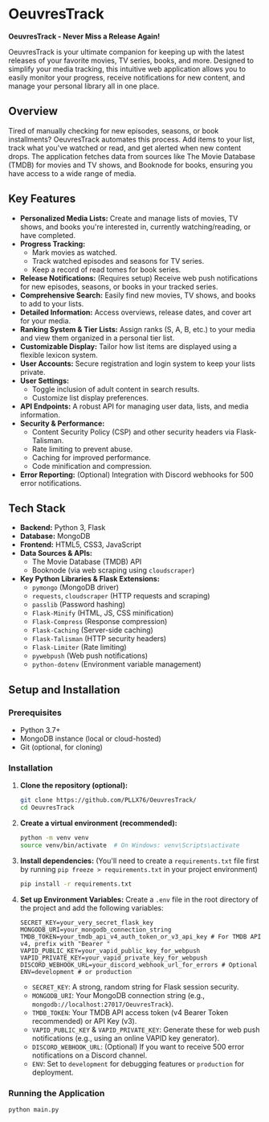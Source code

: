 # OeuvresTrack

**OeuvresTrack - Never Miss a Release Again!**

OeuvresTrack is your ultimate companion for keeping up with the latest releases of your favorite movies, TV series, books, and more. Designed to simplify your media tracking, this intuitive web application allows you to easily monitor your progress, receive notifications for new content, and manage your personal library all in one place.

## Overview

Tired of manually checking for new episodes, seasons, or book installments? OeuvresTrack automates this process. Add items to your list, track what you've watched or read, and get alerted when new content drops. The application fetches data from sources like The Movie Database (TMDB) for movies and TV shows, and Booknode for books, ensuring you have access to a wide range of media.

## Key Features

- **Personalized Media Lists:** Create and manage lists of movies, TV shows, and books you're interested in, currently watching/reading, or have completed.
- **Progress Tracking:**
  - Mark movies as watched.
  - Track watched episodes and seasons for TV series.
  - Keep a record of read tomes for book series.
- **Release Notifications:** (Requires setup) Receive web push notifications for new episodes, seasons, or books in your tracked series.
- **Comprehensive Search:** Easily find new movies, TV shows, and books to add to your lists.
- **Detailed Information:** Access overviews, release dates, and cover art for your media.
- **Ranking System & Tier Lists:** Assign ranks (S, A, B, etc.) to your media and view them organized in a personal tier list.
- **Customizable Display:** Tailor how list items are displayed using a flexible lexicon system.
- **User Accounts:** Secure registration and login system to keep your lists private.
- **User Settings:**
  - Toggle inclusion of adult content in search results.
  - Customize list display preferences.
- **API Endpoints:** A robust API for managing user data, lists, and media information.
- **Security & Performance:**
  - Content Security Policy (CSP) and other security headers via Flask-Talisman.
  - Rate limiting to prevent abuse.
  - Caching for improved performance.
  - Code minification and compression.
- **Error Reporting:** (Optional) Integration with Discord webhooks for 500 error notifications.

## Tech Stack

- **Backend:** Python 3, Flask
- **Database:** MongoDB
- **Frontend:** HTML5, CSS3, JavaScript
- **Data Sources & APIs:**
  - The Movie Database (TMDB) API
  - Booknode (via web scraping using `cloudscraper`)
- **Key Python Libraries & Flask Extensions:**
  - `pymongo` (MongoDB driver)
  - `requests`, `cloudscraper` (HTTP requests and scraping)
  - `passlib` (Password hashing)
  - `Flask-Minify` (HTML, JS, CSS minification)
  - `Flask-Compress` (Response compression)
  - `Flask-Caching` (Server-side caching)
  - `Flask-Talisman` (HTTP security headers)
  - `Flask-Limiter` (Rate limiting)
  - `pywebpush` (Web push notifications)
  - `python-dotenv` (Environment variable management)

## Setup and Installation

### Prerequisites

- Python 3.7+
- MongoDB instance (local or cloud-hosted)
- Git (optional, for cloning)

### Installation

1.  **Clone the repository (optional):**

    ```bash
    git clone https://github.com/PLLX76/OeuvresTrack/
    cd OeuvresTrack
    ```

2.  **Create a virtual environment (recommended):**

    ```bash
    python -m venv venv
    source venv/bin/activate  # On Windows: venv\Scripts\activate
    ```

3.  **Install dependencies:**
    (You'll need to create a `requirements.txt` file first by running `pip freeze > requirements.txt` in your project environment)

    ```bash
    pip install -r requirements.txt
    ```

4.  **Set up Environment Variables:**
    Create a `.env` file in the root directory of the project and add the following variables:
    ```env
    SECRET_KEY=your_very_secret_flask_key
    MONGODB_URI=your_mongodb_connection_string
    TMDB_TOKEN=your_tmdb_api_v4_auth_token_or_v3_api_key # For TMDB API v4, prefix with "Bearer "
    VAPID_PUBLIC_KEY=your_vapid_public_key_for_webpush
    VAPID_PRIVATE_KEY=your_vapid_private_key_for_webpush
    DISCORD_WEBHOOK_URL=your_discord_webhook_url_for_errors # Optional
    ENV=development # or production
    ```
    - `SECRET_KEY`: A strong, random string for Flask session security.
    - `MONGODB_URI`: Your MongoDB connection string (e.g., `mongodb://localhost:27017/OeuvresTrack`).
    - `TMDB_TOKEN`: Your TMDB API access token (v4 Bearer Token recommended) or API Key (v3).
    - `VAPID_PUBLIC_KEY` & `VAPID_PRIVATE_KEY`: Generate these for web push notifications (e.g., using an online VAPID key generator).
    - `DISCORD_WEBHOOK_URL`: (Optional) If you want to receive 500 error notifications on a Discord channel.
    - `ENV`: Set to `development` for debugging features or `production` for deployment.

### Running the Application

```bash
python main.py
```
